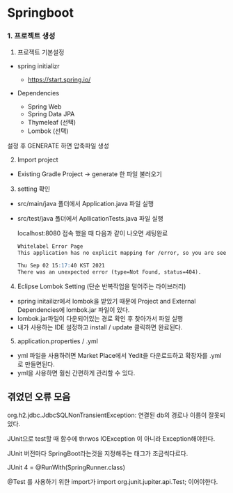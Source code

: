 # Springboot



### 1. 프로젝트 생성



1. 프로젝트 기본설정

- spring initializr
  - https://start.spring.io/

- Dependencies
  - Spring Web 
  - Spring Data JPA 
  - Thymeleaf (선택)
  - Lombok (선택)

설정 후 GENERATE 하면 압축파일 생성



2. Import  project

- Existing Gradle Project -> generate 한 파일 불러오기



3. setting 확인

- src/main/java 폴더에서 Application.java 파일 실행

- src/test/java 폴더에서 ApllicationTests.java 파일 실행

  localhost:8080 접속 했을 때 다음과 같이 나오면 세팅완료

  ```markdown
  Whitelabel Error Page
  This application has no explicit mapping for /error, so you are seeing this as a fallback.
  
  Thu Sep 02 15:17:40 KST 2021
  There was an unexpected error (type=Not Found, status=404).
  ```

  

4. Eclipse Lombok Setting (단순 반복작업을 덜어주는 라이브러리)

- spring initailizr에서 lombok을 받았기 때문에 Project and External Dependencies에 lombok.jar 파일이 있다.
- lombok.jar파일이 다운되어있는 경로 확인 후 찾아가서 파일 실행
- 내가 사용하는 IDE 설정하고 install / update 클릭하면 완료된다.

5. application.properties / .yml

- yml 파일을 사용하려면 Market Place에서 Yedit을 다운로드하고 확장자를 .yml로 만들면된다.
- yml을 사용하면 훨씬 간편하게 관리할 수 있다.



## 겪었던 오류 모음



org.h2.jdbc.JdbcSQLNonTransientException: 연결된 db의 경로나 이름이 잘못되었다.

JUnit으로 test할 때 함수에 thrwos IOException 이 아니라 Exception해야한다.

JUnit 버전마다 SpringBoot라는것을 지정해주는 태그가 조금씩다르다.

JUnit 4 = @RunWith(SpringRunner.class)

@Test 를 사용하기 위한 import가 import org.junit.jupiter.api.Test; 이어야한다.